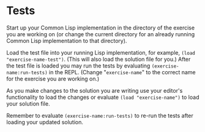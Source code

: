 # Tests

Start up your Common Lisp implementation in the directory of the exercise you are working on (or change the current directory for an already running Common Lisp implementation to that directory).

Load the test file into your running Lisp implementation, for example, `(load "exercise-name-test")`. 
(This will also load the solution file for you.)
After the test file is loaded you may run the tests by evaluating `(exercise-name:run-tests)` in the REPL.
(Change "`exercise-name`" to the correct name for the exercise you are working on.)

As you make changes to the solution you are writing use your editor's functionality to load the changes or evaluate `(load "exercise-name")` to load your solution file.

Remember to evaluate `(exercise-name:run-tests)` to re-run the tests after loading your updated solution.



